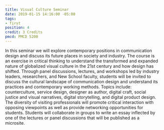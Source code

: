 ```yaml
---
title: Visual Culture Seminar
date: 2019-01-15 14:16:00 -05:00
tags:
- first
position: 4
credit: 3 Credits
pmcd: PMCD 5200
---
```


In this seminar we will explore contemporary positions in communication design and discuss its future places in society and industry. The course is an exercise in critical thinking to understand the transformed and expanded nature of globalized visual culture in the 21st century and how design has shifted. Through panel discussions, lectures, and workshops led by industry leaders, researchers, and New School faculty, students will be invited to discuss the cultural landscape of communication design and understand its practices and contemporary working methods. Topics include: counterculture, service design, designer as author, digital craft, social justice and visual narratives, digital storytelling, and digital product design. The diversity of visiting professionals will promote critical interaction with opposing viewpoints as well as provide networking opportunities for students. Students will collaborate in groups to write an essay inflected by one of the lectures or panel discussions that will be published as a microsite.